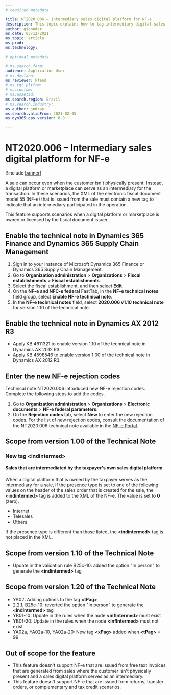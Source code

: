 ```yaml
---
# required metadata

title: NT2020.006 – Intermediary sales digital platform for NF-e
description: This topic explains how to tag intermediary digital sales for NF-e.
author: gionoder
ms.date: 03/12/2021
ms.topic: article
ms.prod: 
ms.technology: 

# optional metadata

# ms.search.form: 
audience: Application User
# ms.devlang: 
ms.reviewer: kfend
# ms.tgt_pltfrm: 
# ms.custom: 
# ms.assetid: 
ms.search.region: Brazil
# ms.search.industry: 
ms.author: sndray
ms.search.validFrom: 2021-02-05
ms.dyn365.ops.version: 8.0

---
```


# NT2020.006 – Intermediary sales digital platform for NF-e

[!include [banner](../includes/banner.md)]

A sale can occur even when the customer isn't physically present. Instead, a digital platform or marketplace can serve as an intermediary for the transaction. In these scenarios, the XML of the electronic fiscal document model 55 (NF-e) that is issued from the sale must contain a new tag to indicate that an intermediary participated in the operation.

This feature supports scenarios when a digital platform or marketplace is owned or licensed by the fiscal document issuer.

## Enable the technical note in Dynamics 365 Finance and Dynamics 365 Supply Chain Management

1. Sign in to your instance of Microsoft Dynamics 365 Finance or Dynamics 365 Supply Chain Management.
2. Go to **Organization administration** \> **Organizations** \> **Fiscal establishments** \> **Fiscal establishments**.
3. Select the fiscal establishment, and then select **Edit**.
4. On the **NF-e and NFC-e federal** FastTab, in the **NF-e technical notes** field group, select **Enable NF-e technical note**.
5. In the **NF-e technical notes** field, select **2020.006 v1.10 technical note** for version 1.10 of the technical note.

## Enable the technical note in Dynamics AX 2012 R3

- Apply KB 4611321 to enable version 1.10 of the technical note in Dynamics AX 2012 R3.
- Apply KB 4598546 to enable version 1.00 of the technical note in Dynamics AX 2012 R3.

## Enter the new NF-e rejection codes

Technical note NT2020.006 introduced new NF-e rejection codes. Complete the following steps to add the codes.

1. Go to **Organization administration** \> **Organizations** \> **Electronic documents** \> **NF-e federal parameters**.
2. On the **Rejection codes** tab, select **New** to enter the new rejection codes. For the list of new rejection codes, consult the documentation of the NT2020.006 technical note available in the [NF-e Portal](http://www.nfe.fazenda.gov.br/portal/principal.aspx).

## Scope from version 1.00 of the Technical Note

### New tag **&lt;indintermed&gt;**

#### Sales that are intermediated by the taxpayer's own sales digital platform

When a digital platform that is owned by the taxpayer serves as the intermediary for a sale, if the presence type is set to one of the following values on the header of the sales order that is created for the sale, the **&lt;indintermed&gt;** tag is added to the XML of the NF-e. The value is set to **0** (zero).

- Internet
- Telesales
- Others

If the presence type is different than those listed, the **&lt;indintermed&gt;** tag is not placed in the XML.

## Scope from version 1.10 of the Technical Note

- Update in the validation rule B25c-10: added the option "In person" to generate the **&lt;indintermed&gt;** tag

## Scope from version 1.20 of the Technical Note

- YA02: Adding options to the tag **&lt;tPag&gt;**
- 2.2.1, B25c-10: reverted the option "In person" to generate the **&lt;indintermed&gt;** tag
- YB01-10: Update in the rules when the node **&lt;infIntermed&gt;** must exist
- YB01-20: Update in the rules when the node **&lt;infIntermed&gt;** must not exist
- YA02a, YA02a-10, YA02a-20: New tag **&lt;xPag&gt;** added when **&lt;tPag&gt;** = 99


## Out of scope for the feature

- This feature doesn't support NF-e that are issued from free text invoices that are generated from sales where the customer isn't physically present and a sales digital platform serves as an intermediary.
- This feature doesn't support NF-e that are issued from returns, transfer orders, or complementary and tax credit scenarios.
